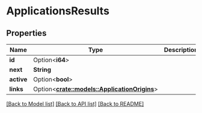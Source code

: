 # ApplicationsResults

## Properties

Name | Type | Description | Notes
------------ | ------------- | ------------- | -------------
**id** | Option<**i64**> |  | [optional]
**next** | **String** |  | 
**active** | Option<**bool**> |  | [optional]
**links** | Option<[**crate::models::ApplicationOrigins**](ApplicationOrigins.md)> |  | [optional]

[[Back to Model list]](../README.md#documentation-for-models) [[Back to API list]](../README.md#documentation-for-api-endpoints) [[Back to README]](../README.md)


